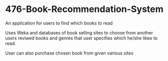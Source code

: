 # 476-Book-Recommendation-System

An application for users to find which books to read

Uses Weka and databases of book selling sites to choose from another users reviwed books and genres that user specifies which he/she likes to read.

User can also purchase chosen book from given various sites

